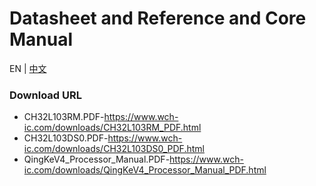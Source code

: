 # Datasheet and Reference and Core Manual

EN | [中文][def]

### Download URL

- CH32L103RM.PDF-https://www.wch-ic.com/downloads/CH32L103RM_PDF.html
- CH32L103DS0.PDF-https://www.wch-ic.com/downloads/CH32L103DS0_PDF.html
- QingKeV4_Processor_Manual.PDF-https://www.wch-ic.com/downloads/QingKeV4_Processor_Manual_PDF.html


[def]: README_zh.md
